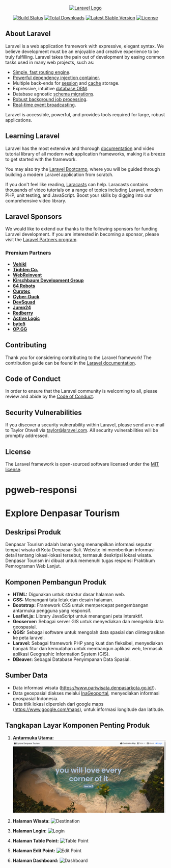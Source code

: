 
<p align="center"><a href="https://laravel.com" target="_blank"><img src="https://raw.githubusercontent.com/laravel/art/master/logo-lockup/5%20SVG/2%20CMYK/1%20Full%20Color/laravel-logolockup-cmyk-red.svg" width="400" alt="Laravel Logo"></a></p>

<p align="center">
<a href="https://github.com/laravel/framework/actions"><img src="https://github.com/laravel/framework/workflows/tests/badge.svg" alt="Build Status"></a>
<a href="https://packagist.org/packages/laravel/framework"><img src="https://img.shields.io/packagist/dt/laravel/framework" alt="Total Downloads"></a>
<a href="https://packagist.org/packages/laravel/framework"><img src="https://img.shields.io/packagist/v/laravel/framework" alt="Latest Stable Version"></a>
<a href="https://packagist.org/packages/laravel/framework"><img src="https://img.shields.io/packagist/l/laravel/framework" alt="License"></a>
</p>

## About Laravel

Laravel is a web application framework with expressive, elegant syntax. We believe development must be an enjoyable and creative experience to be truly fulfilling. Laravel takes the pain out of development by easing common tasks used in many web projects, such as:

- [Simple, fast routing engine](https://laravel.com/docs/routing).
- [Powerful dependency injection container](https://laravel.com/docs/container).
- Multiple back-ends for [session](https://laravel.com/docs/session) and [cache](https://laravel.com/docs/cache) storage.
- Expressive, intuitive [database ORM](https://laravel.com/docs/eloquent).
- Database agnostic [schema migrations](https://laravel.com/docs/migrations).
- [Robust background job processing](https://laravel.com/docs/queues).
- [Real-time event broadcasting](https://laravel.com/docs/broadcasting).

Laravel is accessible, powerful, and provides tools required for large, robust applications.

## Learning Laravel

Laravel has the most extensive and thorough [documentation](https://laravel.com/docs) and video tutorial library of all modern web application frameworks, making it a breeze to get started with the framework.

You may also try the [Laravel Bootcamp](https://bootcamp.laravel.com), where you will be guided through building a modern Laravel application from scratch.

If you don't feel like reading, [Laracasts](https://laracasts.com) can help. Laracasts contains thousands of video tutorials on a range of topics including Laravel, modern PHP, unit testing, and JavaScript. Boost your skills by digging into our comprehensive video library.

## Laravel Sponsors

We would like to extend our thanks to the following sponsors for funding Laravel development. If you are interested in becoming a sponsor, please visit the [Laravel Partners program](https://partners.laravel.com).

### Premium Partners

- **[Vehikl](https://vehikl.com/)**
- **[Tighten Co.](https://tighten.co)**
- **[WebReinvent](https://webreinvent.com/)**
- **[Kirschbaum Development Group](https://kirschbaumdevelopment.com)**
- **[64 Robots](https://64robots.com)**
- **[Curotec](https://www.curotec.com/services/technologies/laravel/)**
- **[Cyber-Duck](https://cyber-duck.co.uk)**
- **[DevSquad](https://devsquad.com/hire-laravel-developers)**
- **[Jump24](https://jump24.co.uk)**
- **[Redberry](https://redberry.international/laravel/)**
- **[Active Logic](https://activelogic.com)**
- **[byte5](https://byte5.de)**
- **[OP.GG](https://op.gg)**

## Contributing

Thank you for considering contributing to the Laravel framework! The contribution guide can be found in the [Laravel documentation](https://laravel.com/docs/contributions).

## Code of Conduct

In order to ensure that the Laravel community is welcoming to all, please review and abide by the [Code of Conduct](https://laravel.com/docs/contributions#code-of-conduct).

## Security Vulnerabilities

If you discover a security vulnerability within Laravel, please send an e-mail to Taylor Otwell via [taylor@laravel.com](mailto:taylor@laravel.com). All security vulnerabilities will be promptly addressed.

## License

The Laravel framework is open-sourced software licensed under the [MIT license](https://opensource.org/licenses/MIT).

# pgweb-responsi

# Explore Denpasar Tourism

## Deskripsi Produk

Denpasar Tourism adalah laman yang menampilkan informasi seputar tempat wisata di Kota Denpasar Bali. Website ini memberikan informasi detail tentang lokasi-lokasi tersebut, termasuk deskripsi lokasi wisata. Denpasar Tourism ini dibuat untuk memenuhi tugas responsi Praktikum Pemrograman Web Lanjut.

## Komponen Pembangun Produk

- **HTML:** Digunakan untuk struktur dasar halaman web.
- **CSS:** Menangani tata letak dan desain halaman.
- **Bootstrap:** Framework CSS untuk mempercepat pengembangan antarmuka pengguna yang responsif.
- **Leaflet.js:** Library JavaScript untuk menangani peta interaktif.
- **Geoserver:** Sebagai server GIS untuk menyediakan dan mengelola data geospasial.
- **QGIS:** Sebagai software untuk mengolah data spasial dan diintegrasikan ke peta laravel.
- **Laravel:** Sebagai framework PHP yang kuat dan fleksibel, menyediakan banyak fitur dan kemudahan untuk membangun aplikasi web, termasuk aplikasi Geographic Information System (GIS).
- **DBeaver:** Sebagai Database Penyimpanan Data Spasial.
  
## Sumber Data

- Data informasi wisata (https://www.pariwisata.denpasarkota.go.id/).
- Data geospasial diakses melalui [InaGeoportal](https://www.inageoportal.id/), menyediakan informasi geospasial Indonesia.
- Data titik lokasi diperoleh dari google maps (https://www.google.com/maps), untuk informasi longitude dan latitude.

## Tangkapan Layar Komponen Penting Produk

1. **Antarmuka Utama:**
   ![Landing Page](website/screenshoot/landingpage.png)

2. **Halaman Wisata:**
   ![Destination](website/screenshoot/destinationmap.png)

3. **Halaman Login:**
   ![Login](website/screenshoot/loginpage.png)

4. **Halaman Table Point:**
   ![Table Point](website/screenshoot/tablepoint.png)

5. **Halaman Edit Point:**
   ![Edit Point](website/screenshoot/editpoint.png)

6. **Halaman Dashboard:**
   ![Dashboard](website/screenshoot/dashboard.png)
